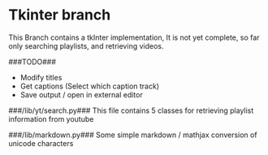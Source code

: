 Tkinter branch
==============

This Branch contains a tkInter implementation, It is not yet complete, so far
only searching playlists, and retrieving videos.

###TODO###

 - Modify titles
 - Get captions (Select which caption track)
 - Save output / open in external editor
 

###/lib/yt/search.py###
This file contains 5 classes for retrieving playlist information from youtube

###/lib/markdown.py###
Some simple markdown / mathjax conversion of unicode characters